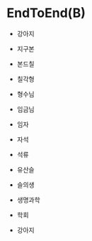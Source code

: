 # EndToEnd(B)

- 강아지

- 지구본

- 본드칠

- 칠각형

- 형수님 

- 임금님

- 임자

- 자석 

- 석류

- 유산슬

- 슬의생

- 생명과학

- 학회 

- 강아지 
